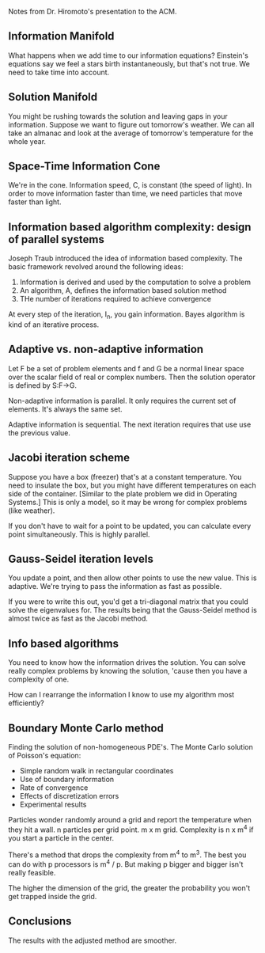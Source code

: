 <!--
title: Information Based Algorithmic Design
created: 19 April 2005 - 4:31 pm
updated: 19 April 2005 - 5:12 pm
slug: informed-coding
tags: coding
-->

Notes from Dr. Hiromoto's presentation to the ACM.

## Information Manifold ##

What happens when we add time to our information equations? Einstein's equations
say we feel a stars birth instantaneously, but that's not true. We need to take
time into account.

## Solution Manifold ##

You might be rushing towards the solution and leaving gaps in your information.
Suppose we want to figure out tomorrow's weather. We can all take an almanac and
look at the average of tomorrow's temperature for the whole year.

## Space-Time Information Cone ##

We're in the cone. Information speed, C, is constant (the speed of light). In
order to move information faster than time, we need particles that move faster
than light.

## Information based algorithm complexity: design of parallel systems ##

Joseph Traub introduced the idea of information based complexity. The basic
framework revolved around the following ideas:

1. Information is derived and used by the computation to solve a problem
2. An algorithm, A, defines the information based solution method
3. THe number of iterations required to achieve convergence

At every step of the iteration, I<sub>n</sub>, you gain information. Bayes
algorithm is kind of an iterative process.

## Adaptive vs. non-adaptive information ##

Let F be a set of problem elements and f and G be a normal linear space over the
scalar field of real or complex numbers. Then the solution operator is defined
by S:F->G.

Non-adaptive information is parallel. It only requires the current set of
elements. It's always the same set.

Adaptive information is sequential. The next iteration requires that use use the
previous value.

## Jacobi iteration scheme ##

Suppose you have a box (freezer) that's at a constant temperature. You need to
insulate the box, but you might have different temperatures on each side of the
container. [Similar to the plate problem we did in Operating Systems.] This is
only a model, so it may be wrong for complex problems (like weather).

If you don't have to wait for a point to be updated, you can calculate every
point simultaneously. This is highly parallel.

## Gauss-Seidel iteration levels ##

You update a point, and then allow other points to use the new value. This is
adaptive. We're trying to pass the information as fast as possible.

If you were to write this out, you'd get a tri-diagonal matrix that you could
solve the eigenvalues for. The results being that the Gauss-Seidel method is
almost twice as fast as the Jacobi method.

## Info based algorithms ##

You need to know how the information drives the solution. You can solve really
complex problems by knowing the solution, 'cause then you have a complexity of
one.

How can I rearrange the information I know to use my algorithm most efficiently?

## Boundary Monte Carlo method ##

Finding the solution of non-homogeneous PDE's. The Monte Carlo solution of
Poisson's equation:

* Simple random walk in rectangular coordinates
* Use of boundary information
* Rate of convergence
* Effects of discretization errors
* Experimental results

Particles wonder randomly around a grid and report the temperature when they hit
a wall. n particles per grid point. m x m grid. Complexity is n x m<sup>4</sup>
if you start a particle in the center.

There's a method that drops the complexity from m<sup>4</sup> to m<sup>3</sup>.
The best you can do with p processors is m<sup>4</sup> / p. But making p bigger
and bigger isn't really feasible.

The higher the dimension of the grid, the greater the probability you won't get
trapped inside the grid.

## Conclusions ##

The results with the adjusted method are smoother.

